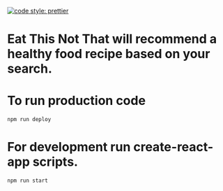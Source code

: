 [![code style: prettier](https://img.shields.io/badge/code_style-prettier-ff69b4.svg?style=flat-square)](https://github.com/prettier/prettier)


# Eat This Not That will recommend a healthy food recipe based on your search.

# To run production code
`npm run deploy`

# For development run create-react-app scripts.
`npm run start`
